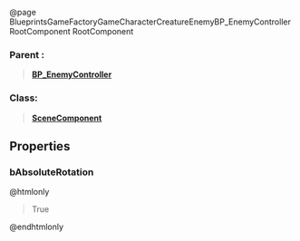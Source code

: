 @page BlueprintsGameFactoryGameCharacterCreatureEnemyBP_EnemyControllerRootComponent RootComponent
### Parent :
<b><a href="_blueprints_game_factory_game_character_creature_enemy_b_p__enemy_controller.html"><blockquote>BP_EnemyController</blockquote></a></b>
### Class:
<b><a href="_class_script_scene_component.html"><blockquote>SceneComponent</blockquote></a></b>
## Properties
### bAbsoluteRotation
@htmlonly
<blockquote>True</blockquote>
@endhtmlonly

